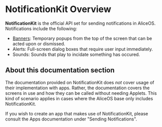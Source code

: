 #  NotificationKit Overview

**NotificationKit** is the official API set for sending notifications in AliceOS. Notifications include the following:

- [Banners](banner.md): Temporary popups from the top of the screen that can be acted upon or dismissed.
- Alerts: Full-screen dialog boxes that require user input immediately.
- Sounds: Sounds that play to incidate something has occured.

## About this documentation section

The documentation provided on NotificationKit does _not_ cover usage of their implementation with apps. Rather, the documentation covers the screens in use and how they can be called without needing Applets. This kind of scenario applies in cases where the AliceOS base only includes NotificationKit.

If you wish to create an app that makes use of NotificationKit, please consult the Apps documentation under "Sending Notifications".
